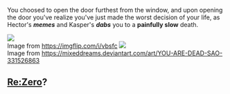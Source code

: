 You choosed to open the door furthest from the window, and upon opening the door you've realize you've just made the worst decision of your life, as Hector's _**memes**_ and Kasper's _**dabs**_ you to a **painfully slow** death.

![](https://imgflip.com/i/vbsfchttps://i.imgflip.com/vbsfc.jpg)  
Image from https://imgflip.com/i/vbsfc
![](https://img00.deviantart.net/06c7/i/2012/283/2/6/you_are_dead__sao_by_mixeddreams-d5hdrrj.jpg)  
Image from https://mixeddreams.deviantart.com/art/YOU-ARE-DEAD-SAO-331526863
## [Re:Zero](../README.md)?